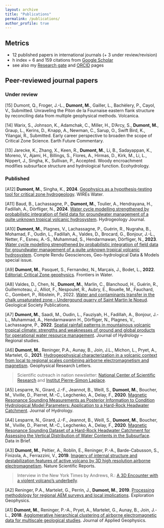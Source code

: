 ```yaml
---
layout: archive
title: "Publications"
permalink: /publications/
author_profile: true
---
```



## Metrics
- 12 published papers in international journals (+ 3 under review/revision)
- h index = 6 and 159 citations from [Google Scholar](https://scholar.google.fr/citations?user=HhQQjMoAAAAJ&hl=en)
- see also my [Research gate](https://www.researchgate.net/profile/Marc-Dumont) and [ORCID](https://orcid.org/my-orcid?orcid=0000-0002-1629-511X) pages

## Peer-reviewed journal papers

### Under review

[15] Dumont, Q., Froger, J.-L., **Dumont, M.**, Gailler, L., Bachèlery, P., Cayol, V., Submitted. Unraveling the Piton de la Fournaise eastern flank structure by reconciling data from multiple geophysical methods. Volcanica.

[14]  Warix, S., Johnson, K., Adamchak, C., Miller, H., D’Arcy, S., **Dumont, M.**, Graup, L., Kerins, D., Knapp, A., Newman, C., Sarup, O., Swift Bird, K., Yilangai, R., Submitted. Early career perspective to broaden the scope of Critical Zone Science. Earth Future Commentary. 

[13] Jarecke, K., Zhang, X., Keen, R., **Dumont, M.**, Li, B., Sadayappan, K., Moreno, V., Ajami, H., Billings, S., Flores, A., Hirmas, D., Kirk, M., Li, L., Nippert, J., Singha, K., Sullivan, P., Accepted. Woody encroachment modifies subsurface structure and hydrological function. Ecohydrology.

### Published
 
[A12] **Dumont, M.**, Singha, K., **2024**. [Geophysics as a hypothesis-testing tool for critical zone hydrogeology](https://onlinelibrary.wiley.com/doi/abs/10.1002/wat2.1732). WIREs Water.

[A11] Baud, B., Lachassagne, P., **Dumont, M.**, Toulier, A., Hendrayana, H., Fadillah, A., Dörfliger, N., **2024**. [Water cycle modelling strengthened by probabilistic integration of field data for groundwater management of a quite unknown tropical volcanic hydrosystem](https://link.springer.com/article/10.1007/s10040-024-02784-0). Hydrogeology Journal.

[A10] **Dumont, M.**, Plagnes, V., Lachassagne, P., Guérin, R., Nugraha, B., Mohamad, F., Oudin, L., Fadillah, A., Valdes, D., Brocard, G., Bonjour, J.-L., Netter, F., Esneu, A.-S., Muhammad, S., Hendarmawan, Dörfliger, N., **2023**. [Water cycle modelling strengthened by probabilistic integration of field data for groundwater management of a quite unknown tropical volcanic hydrosystem](https://comptes-rendus.academie-sciences.fr/geoscience/articles/10.5802/crgeos.192/). Compte Rendu Geosciences, Geo-hydrological Data & Models special issue.

[A9] **Dumont, M.**, Pasquet, S., Fernandez, N., Marçais, J., Bodet, L., **2022**. [Editorial: Critical Zone geophysics](https://www.frontiersin.org/articles/10.3389/frwa.2022.1037958). Frontiers in Water.

[A8] Valdes, D., Chen, N., **Dumont, M.**, Marlin, C., Blanchoud, H., Guérin, R., Guillemoteau, J., Alliot, F., Nespoulet, R., Aubry, E., Rouelle, M., Fauchard, C., Gombert, P., Ribstein, P., 2022. [Water and contaminants transfer in the chalk unsaturated zone – Undergound quarry of Saint Martin le Noeud](https://sp.lyellcollection.org/content/early/2022/06/25/SP517-2020-231). Geological Society Publications.

[A7] **Dumont, M.**, Saadi, M., Oudin, L., Fauziyah, H., Fadillah, A., Bonjour, J.-L., Muhammad, A., Hendarmawann H., Dörfliger, N., Plagnes, V., Lachassagne, P., **2022**. [Spatial rainfall patterns in mountainous volcanic tropical climate: strengths and weaknesses of ground and global products for operational water resource management](https://www.sciencedirect.com/science/article/pii/S2214581822000507). Journal of Hydrology – Regional studies.

[A6] **Dumont, M.**, Reninger, P.A., Aunay, B., Join, J.L., Michon, L., Pryet, A., Martelet, G., **2021**. [Hydrogeophysical characterization in a volcanic context from local to regional scales combining airborne electromagnetism and magnetism](https://agupubs.onlinelibrary.wiley.com/doi/abs/10.1029/2020GL092000). Geophysical Research Letters.
> Scientific outreach in nation newsletter: [National Center of Scientific Research](https://www.insu.cnrs.fr/fr/cnrsinfo/leau-des-volcans-vue-du-ciel) and  [Institut Pierre-Simon Laplace](https://www.ipsl.fr/article/leau-des-volcans-vue-du-ciel/).


[A5] Lesparre, N., Girard, J.-F., Jeannot, B., Weill, S., **Dumont, M.**, Boucher, M., Viville, D., Pierret, M.-C., Legchenko, A., Delay, F., **2020**. [Magnetic Resonance Sounding Measurements as Posterior Information to Condition Hydrological Model Parameters: Application to a Hard-Rock Headwater Catchment](https://www.sciencedirect.com/science/article/pii/S0022169420304017). Journal of Hydrology. 

[A4] Lesparre, N., Girard, J.-F., Jeannot, B., Weill, S., **Dumont, M.**, Boucher, M., Viville, D., Pierret, M.-C., Legchenko, A., Delay, F., **2020**. [Magnetic Resonance Sounding Dataset of a Hard-Rock Headwater Catchment for Assessing the Vertical Distribution of Water Contents in the Subsurface](http://www.sciencedirect.com/science/article/pii/S2352340920306028). Data in Brief.

[A3] **Dumont, M.**, Peltier, A., Roblin, E., Reninger, P.-A., Barde-Cabusson, S., Finizola, A., Ferrazzini, V., **2019**. [Imagery of internal structure and destabilization features of active volcano by 3D high resolution airborne electromagnetism](https://www.nature.com/articles/s41598-019-54415-4). Nature Scientific Reports.
> Interview in the New York Times by Andrews, R.: [A 3D Encounter with a violent volcano’s underbelly](https://www.nytimes.com/2019/12/18/science/volcano-3d-reunion-island.html).
 
 
[A2] Reninger, P.A., Martelet, G., Perrin, J., **Dumont, M.**, **2019**. [Processing methodology for regional AEM surveys and local implications](https://www.tandfonline.com/doi/abs/10.1080/08123985.2019.1680249). Exploration Geophysics.

[A1] **Dumont, M.**, Reninger, P.-A., Pryet, A., Martelet, G., Aunay, B., Join, J.-L., **2018**. [Agglomerative hierarchical clustering of airborne electromagnetic data for multiscale geological studies](http://www.sciencedirect.com/science/article/pii/S0926985117301891). Journal of Applied Geophysics.

<!--
in progress-->
